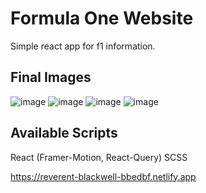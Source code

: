 # Formula One Website

Simple react app for f1 information.

## Final Images

![image](https://user-images.githubusercontent.com/61924776/141533777-d85cdae2-4e0b-4a68-9e09-375021607ddf.png)
![image](https://user-images.githubusercontent.com/61924776/141533819-9d533db7-32d9-4307-9039-da325f765910.png)
![image](https://user-images.githubusercontent.com/61924776/141533835-449e130e-1d3f-4dc4-852d-edbc2c014ddd.png)
![image](https://user-images.githubusercontent.com/61924776/141533865-0e79bd41-65a2-4e14-b18c-c8af1af935fc.png)

## Available Scripts

React (Framer-Motion, React-Query)
SCSS

https://reverent-blackwell-bbedbf.netlify.app
